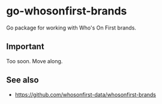 # go-whosonfirst-brands

Go package for working with Who's On First brands.

## Important

Too soon. Move along.

## See also

* https://github.com/whosonfirst-data/whosonfirst-brands